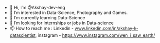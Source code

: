 - 👋 Hi, I’m @Akshay-dev-eng
- 👀 I’m interested in Data-Science, Photography and Games.
- 🌱 I’m currently learning Data-Science
- 💞️ I’m looking for internships or jobs in Data-science
- 📫 How to reach me : Linkedin - www.linkedin.com/in/akshay-k-datascientist, instagram - https://www.instagram.com/wen_i_saw_earth/

<!---
Akshay-dev-eng/Akshay-dev-eng is a ✨ special ✨ repository because its `README.md` (this file) appears on your GitHub profile.
You can click the Preview link to take a look at your changes.
--->
